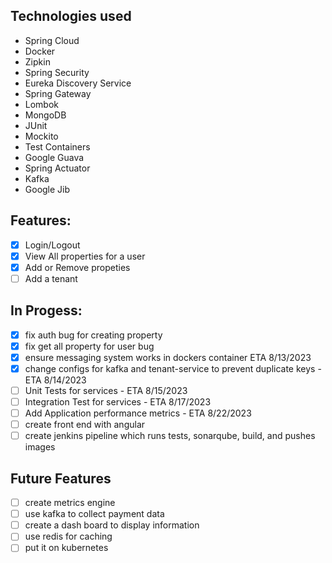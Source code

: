 ## Technologies used 
- Spring Cloud
- Docker
- Zipkin
- Spring Security
- Eureka Discovery Service
- Spring Gateway
- Lombok
- MongoDB
- JUnit
- Mockito
- Test Containers
- Google Guava
- Spring Actuator
- Kafka
- Google Jib 

## Features:
- [x] Login/Logout
- [x] View All properties for a user
- [x] Add or Remove propeties
- [ ] Add a tenant
## In Progess:
- [x] fix auth bug for creating property
- [x] fix get all property for user bug
- [x] ensure messaging system works in dockers container ETA 8/13/2023
- [x] change configs for kafka and tenant-service to prevent duplicate keys - ETA 8/14/2023
- [ ] Unit Tests for services - ETA 8/15/2023
- [ ] Integration Test for services - ETA 8/17/2023
- [ ] Add Application performance metrics - ETA 8/22/2023
- [ ] create front end with angular
- [ ] create jenkins pipeline which runs tests, sonarqube, build, and pushes images

## Future Features 
- [ ] create metrics engine 
- [ ] use kafka to collect payment data
- [ ] create a dash board to display information
- [ ] use redis for caching 
- [ ] put it on kubernetes
